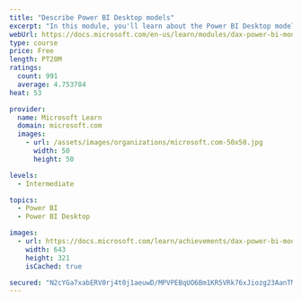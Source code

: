 ```yaml
---
title: "Describe Power BI Desktop models"
excerpt: "In this module, you'll learn about the Power BI Desktop model structure, star schema design basics, analytics queries, and report visual configuration. This module provides a strong foundation on which you can learn to optimize model designs and add model calculations."
webUrl: https://docs.microsoft.com/en-us/learn/modules/dax-power-bi-models/
type: course
price: Free
length: PT20M
ratings:
  count: 991
  average: 4.753784
heat: 53

provider:
  name: Microsoft Learn
  domain: microsoft.com
  images:
    - url: /assets/images/organizations/microsoft.com-50x50.jpg
      width: 50
      height: 50

levels:
  - Intermediate

topics:
  - Power BI
  - Power BI Desktop

images:
  - url: https://docs.microsoft.com/learn/achievements/dax-power-bi-models-social.png
    width: 643
    height: 321
    isCached: true

secured: "N2cYGa7xabERV0rj4t0j1aeuwD/MPVPEBqUO6Bm1KR5VRk76xJiozg23AanTMrYAePrqA/iyhmRSoWsB87aNlVd3uVXd60NXMOOvXREgJqzV8UFegSsdvYuiBAhOS3G6nfRvQcKbv8X2oBjPmQ2d70wj2n8S6Zw4zecvn1LWh+p9DX5NkYD8qkhnXnLOFbbqJJlNfkZaqZG5ZvVBdLcKScmd19bkTXOMIsHA7i0LsG1eG4BzNimt3twod1jR/e1cSzaVpKYyH6RGQZI+GQy+7JKD8bGnN5iE/7HIzCNn2aywqqaKbTJujzekXgasxuw141EhOd7bgvT+MClRrQ24jLP/HHYT38t5T3UgY8tf2jdbNsExjlP4f0BHs+bIuZXihOaJlfRFsbbHDfRSMf6t+vtNNfx8V7BX+aWEzozNWQI=;Oxwh8xm8RIQ/Z0G328VB3Q=="
---
```


